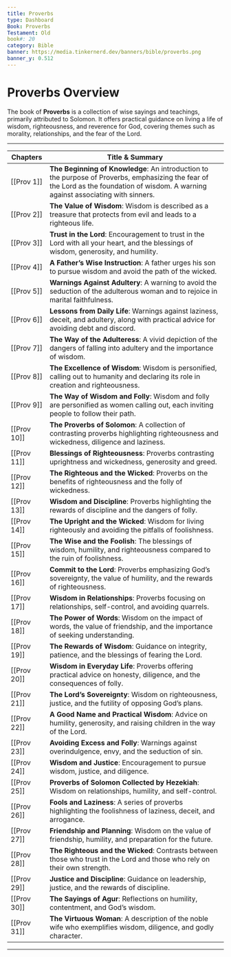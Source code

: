 ```yaml
---
title: Proverbs
type: Dashboard
Book: Proverbs
Testament: Old
book#: 20
category: Bible
banner: https://media.tinkernerd.dev/banners/bible/proverbs.png
banner_y: 0.512
---
```

# Proverbs Overview

The book of **Proverbs** is a collection of wise sayings and teachings, primarily attributed to Solomon. It offers practical guidance on living a life of wisdom, righteousness, and reverence for God, covering themes such as morality, relationships, and the fear of the Lord.

---

| Chapters | Title & Summary |
|----------|-----------------|
| [[Prov 1]] | **The Beginning of Knowledge**: An introduction to the purpose of Proverbs, emphasizing the fear of the Lord as the foundation of wisdom. A warning against associating with sinners. |
| [[Prov 2]] | **The Value of Wisdom**: Wisdom is described as a treasure that protects from evil and leads to a righteous life. |
| [[Prov 3]] | **Trust in the Lord**: Encouragement to trust in the Lord with all your heart, and the blessings of wisdom, generosity, and humility. |
| [[Prov 4]] | **A Father’s Wise Instruction**: A father urges his son to pursue wisdom and avoid the path of the wicked. |
| [[Prov 5]] | **Warnings Against Adultery**: A warning to avoid the seduction of the adulterous woman and to rejoice in marital faithfulness. |
| [[Prov 6]] | **Lessons from Daily Life**: Warnings against laziness, deceit, and adultery, along with practical advice for avoiding debt and discord. |
| [[Prov 7]] | **The Way of the Adulteress**: A vivid depiction of the dangers of falling into adultery and the importance of wisdom. |
| [[Prov 8]] | **The Excellence of Wisdom**: Wisdom is personified, calling out to humanity and declaring its role in creation and righteousness. |
| [[Prov 9]] | **The Way of Wisdom and Folly**: Wisdom and folly are personified as women calling out, each inviting people to follow their path. |
| [[Prov 10]] | **The Proverbs of Solomon**: A collection of contrasting proverbs highlighting righteousness and wickedness, diligence and laziness. |
| [[Prov 11]] | **Blessings of Righteousness**: Proverbs contrasting uprightness and wickedness, generosity and greed. |
| [[Prov 12]] | **The Righteous and the Wicked**: Proverbs on the benefits of righteousness and the folly of wickedness. |
| [[Prov 13]] | **Wisdom and Discipline**: Proverbs highlighting the rewards of discipline and the dangers of folly. |
| [[Prov 14]] | **The Upright and the Wicked**: Wisdom for living righteously and avoiding the pitfalls of foolishness. |
| [[Prov 15]] | **The Wise and the Foolish**: The blessings of wisdom, humility, and righteousness compared to the ruin of foolishness. |
| [[Prov 16]] | **Commit to the Lord**: Proverbs emphasizing God’s sovereignty, the value of humility, and the rewards of righteousness. |
| [[Prov 17]] | **Wisdom in Relationships**: Proverbs focusing on relationships, self-control, and avoiding quarrels. |
| [[Prov 18]] | **The Power of Words**: Wisdom on the impact of words, the value of friendship, and the importance of seeking understanding. |
| [[Prov 19]] | **The Rewards of Wisdom**: Guidance on integrity, patience, and the blessings of fearing the Lord. |
| [[Prov 20]] | **Wisdom in Everyday Life**: Proverbs offering practical advice on honesty, diligence, and the consequences of folly. |
| [[Prov 21]] | **The Lord’s Sovereignty**: Wisdom on righteousness, justice, and the futility of opposing God’s plans. |
| [[Prov 22]] | **A Good Name and Practical Wisdom**: Advice on humility, generosity, and raising children in the way of the Lord. |
| [[Prov 23]] | **Avoiding Excess and Folly**: Warnings against overindulgence, envy, and the seduction of sin. |
| [[Prov 24]] | **Wisdom and Justice**: Encouragement to pursue wisdom, justice, and diligence. |
| [[Prov 25]] | **Proverbs of Solomon Collected by Hezekiah**: Wisdom on relationships, humility, and self-control. |
| [[Prov 26]] | **Fools and Laziness**: A series of proverbs highlighting the foolishness of laziness, deceit, and arrogance. |
| [[Prov 27]] | **Friendship and Planning**: Wisdom on the value of friendship, humility, and preparation for the future. |
| [[Prov 28]] | **The Righteous and the Wicked**: Contrasts between those who trust in the Lord and those who rely on their own strength. |
| [[Prov 29]] | **Justice and Discipline**: Guidance on leadership, justice, and the rewards of discipline. |
| [[Prov 30]] | **The Sayings of Agur**: Reflections on humility, contentment, and God’s wisdom. |
| [[Prov 31]] | **The Virtuous Woman**: A description of the noble wife who exemplifies wisdom, diligence, and godly character. |

---

